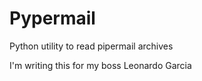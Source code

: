 # Pypermail

Python utility to read pipermail archives


I'm writing this for my boss Leonardo Garcia <lagarcia at linux vnet ibm com> 

